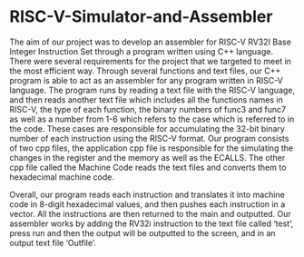 # RISC-V-Simulator-and-Assembler

The aim of our project was to develop an assembler for RISC-V RV32I Base Integer Instruction Set through a program written using C++ language. There were several requirements for the project that we targeted to meet in the most efficient way. Through several functions and text files, our C++ program is able to act as an assembler for any program written in RISC-V language. The program runs by reading a text file with the RISC-V language, and then reads another text file which includes all the functions names in RISC-V, the type of each function, the binary numbers of func3 and func7 as well as a number from 1-6 which refers to the case which is referred to in the code. These cases are responsible for accumulating the 32-bit binary number of each instruction using the RISC-V format. Our program consists of two cpp files, the application cpp file is responsible for the simulating the changes in the register and the memory as well as the ECALLS. The other cpp file called the Machine Code reads the text files and converts them to hexadecimal machine code.

Overall, our program reads each instruction and translates it into machine code in 8-digit hexadecimal values, and then pushes each instruction in a vector. All the instructions are then returned to the main and outputted. Our assembler works by adding the RV32i instruction to the text file called ‘test’, press run and then the output will be outputted to the screen, and in an output text file ‘Outfile’. 
